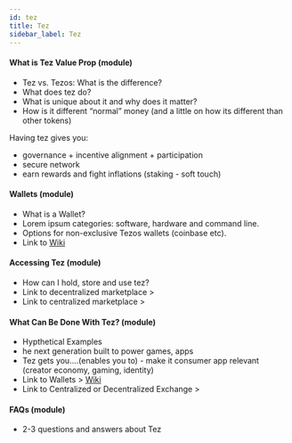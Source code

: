 ```yaml
---
id: tez
title: Tez
sidebar_label: Tez
---
```


#### What is Tez Value Prop (module)
* Tez vs. Tezos: What is the difference?
* What does tez do?
* What is unique about it and why does it matter?
* How is it different “normal” money (and a little on how its different than other tokens) 

Having tez gives you:
* governance + incentive alignment + participation
* secure network
* earn rewards and fight inflations (staking - soft touch)

#### Wallets (module)
* What is a Wallet? 
* Lorem ipsum categories: software, hardware and command line.
* Options for non-exclusive Tezos  wallets (coinbase etc). 
* Link to [Wiki](https://wiki.tezosagora.org/learn/resources/wallets "Wiki")

#### Accessing Tez (module)
* How can I hold, store and use tez?
* Link to decentralized marketplace > 
* Link to centralized marketplace > 

#### What Can Be Done With Tez? (module)
* Hypthetical Examples
* he next generation built to power games, apps
* Tez gets you....(enables you to) - make it consumer app relevant (creator economy, gaming, identity)
* Link to Wallets > [Wiki](https://wiki.tezosagora.org/learn/resources/wallets "Wiki")
* Link to Centralized or Decentralized Exchange > 

#### FAQs (module)
* 2-3 questions and answers about Tez